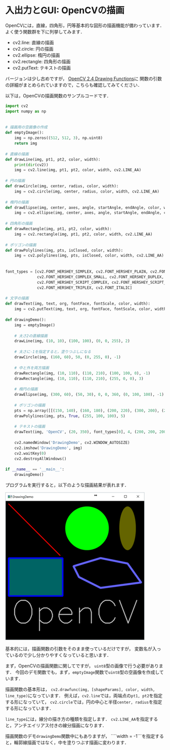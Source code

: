 入出力とGUI: OpenCVの描画
====

OpenCVには，直線，四角形，円等基本的な図形の描画機能が備わっています．
よく使う関数群を下に列挙してみます．

* cv2.line: 直線の描画
* cv2.circle: 円の描画
* cv2.ellipse: 楕円の描画
* cv2.rectangle: 四角形の描画
* cv2.putText: テキストの描画

バージョンは少し古めですが，
[OpenCV 2.4 Drawing Functions](http://docs.opencv.org/2.4/modules/core/doc/drawing_functions.html)に
関数の引数の詳細がまとめられていますので，こちらも確認してみてください．

以下は，OpenCVの描画関数のサンプルコードです．

``` Python
import cv2
import numpy as np


# 描画用の空画像の作成
def emptyImage():
    img = np.zeros((512, 512, 3), np.uint8)
    return img

# 直線の描画
def drawLine(img, pt1, pt2, color, width):
    print(dir(cv2))
    img = cv2.line(img, pt1, pt2, color, width, cv2.LINE_AA)

# 円の描画
def drawCircle(img, center, radius, color, width):
    img = cv2.circle(img, center, radius, color, width, cv2.LINE_AA)

# 楕円の描画
def drawElipse(img, center, axes, angle, startAngle, endAngle, color, width):
    img = cv2.ellipse(img, center, axes, angle, startAngle, endAngle, color, width, cv2.LINE_AA)

# 四角形の描画
def drawRectangle(img, pt1, pt2, color, width):
    img = cv2.rectangle(img, pt1, pt2, color, width, cv2.LINE_AA)

# ポリゴンの描画
def drawPolylines(img, pts, isClosed, color, width):
    img = cv2.polylines(img, pts, isClosed, color, width, cv2.LINE_AA)


font_types = [cv2.FONT_HERSHEY_SIMPLEX, cv2.FONT_HERSHEY_PLAIN, cv2.FONT_HERSHEY_COMPLEX,
              cv2.FONT_HERSHEY_COMPLEX_SMALL, cv2.FONT_HERSHEY_DUPLEX,
              cv2.FONT_HERSHEY_SCRIPT_COMPLEX, cv2.FONT_HERSHEY_SCRIPT_SIMPLEX,
              cv2.FONT_HERSHEY_TRIPLEX, cv2.FONT_ITALIC]

# 文字の描画
def drawText(img, text, org, fontFace, fontScale, color, width):
    img = cv2.putText(img, text, org, fontFace, fontScale, color, width, cv2.LINE_AA)

def drawingDemo():
    img = emptyImage()

    # 太さ2の直線描画
    drawLine(img, (10, 10), (100, 100), (0, 0, 255), 2)

    # 太さに-1を指定すると，塗りつぶしになる
    drawCircle(img, (160, 60), 50, (0, 255, 0), -1)

    # 中と外を両方描画
    drawRectangle(img, (10, 110), (110, 210), (100, 100, 0), -1)
    drawRectangle(img, (10, 110), (110, 210), (255, 0, 0), 3)

    # 楕円の描画
    drawElipse(img, (300, 60), (50, 30), 0, 0, 360, (0, 100, 100), -1)

    # ポリゴンの描画
    pts = np.array([[(150, 140), (160, 180), (200, 220), (300, 200), (280, 130), (250, 110)]], dtype=np.int32)
    drawPolylines(img, pts, True, (255, 100, 100), 5)

    # テキストの描画
    drawText(img, 'OpenCV', (20, 350), font_types[0], 4, (200, 200, 200), 2)

    cv2.namedWindow('DrawingDemo', cv2.WINDOW_AUTOSIZE)
    cv2.imshow('DrawingDemo', img)
    cv2.waitKey(0)
    cv2.destroyAllWindows()

if __name__ == '__main__':
    drawingDemo()
```

プログラムを実行すると，以下のような描画結果が表れます．

![OpenCVの描画デモ](../../images/drawing_demo.png)

基本的には，描画関数の引数をそのまま使っているだけですが，
変数名が入っているので少し分かりやすくなっていると思います．

まず，OpenCVの描画関数に関してですが，
```uint8```型の画像で行う必要があります．
今回のデモ関数でも，まず，```emptyImage```関数で```uint8```型の空画像を作成しています．

描画関数の基本形は，
```cv2.drawfunc(img, [shapeParams], color, width, line_type)```になっています．
例えば，```cv2.line```では，両端点の```pt1, pt2```を指定する形になっていて，
```cv2.circle```では，円の中心と半径```center, radius```を指定する形になっています．

```line_type```には，線分の描き方の種類を指定します．
```cv2.LINE_AA```を指定すると，アンチエイリアス付きの線分描画になります．

描画関数のデモ```drawingDemo```関数中にもありますが，
````width = -1```を指定すると，輪郭線描画ではなく，中を塗りつぶす描画に変わります．

